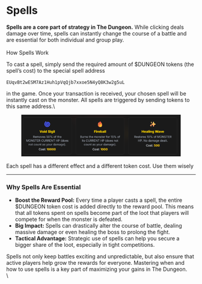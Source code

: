 # Spells

**Spells are a core part of strategy in The Dungeon.** While clicking deals damage over time, spells can instantly change the course of a battle and are essential for both individual and group play.\
\
How Spells Work

To cast a spell, simply send the required amount of $DUNGEON tokens (the spell’s cost) to the special spell address

```
EUqvBt2wESM7Az1Huh1pVqQjb7xxoe5N4yQ8K3w2g5uL
```

&#x20;in the game. Once your transaction is received, your chosen spell will be instantly cast on the monster. All spells are triggered by sending tokens to this same address.\


<figure><img src=".gitbook/assets/image (3).png" alt=""><figcaption></figcaption></figure>

Each spell has a different effect and a different token cost. Use them wisely

***

### Why Spells Are Essential

* **Boost the Reward Pool:** Every time a player casts a spell, the entire $DUNGEON token cost is added directly to the reward pool. This means that all tokens spent on spells become part of the loot that players will compete for when the monster is defeated.
* **Big Impact:** Spells can drastically alter the course of battle, dealing massive damage or even healing the boss to prolong the fight.
* **Tactical Advantage:** Strategic use of spells can help you secure a bigger share of the loot, especially in tight competitions.

Spells not only keep battles exciting and unpredictable, but also ensure that active players help grow the rewards for everyone. Mastering when and how to use spells is a key part of maximizing your gains in The Dungeon.\
\
